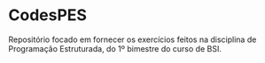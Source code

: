 # CodesPES
Repositório focado em fornecer os exercícios feitos na disciplina de Programação Estruturada, do 1º bimestre do curso de BSI.

